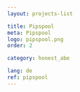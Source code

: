 ```yaml
---
layout: projects-list

title: Pipspool
meta: Pipspool
logo: pipspool.png
order: 2

category: honest_abe

lang: de
ref: pipspool
---
```

